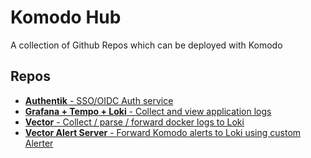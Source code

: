 # Komodo Hub

A collection of Github Repos which can be deployed with Komodo

## Repos

- [**Authentik** - SSO/OIDC Auth service](https://github.com/mbecker20/deploy_authentik)
- [**Grafana + Tempo + Loki** - Collect and view application logs](https://github.com/mbecker20/deploy_grafana)
- [**Vector** - Collect / parse / forward docker logs to Loki](https://github.com/mbecker20/deploy_vector)
- [**Vector Alert Server** - Forward Komodo alerts to Loki using custom Alerter](https://github.com/mbecker20/deploy_vector_komodo_alert)